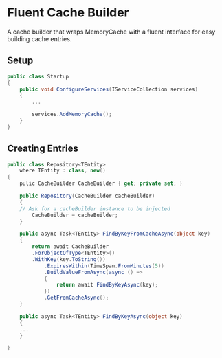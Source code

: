 # Fluent Cache Builder

A cache builder that wraps MemoryCache with a fluent interface
for easy building cache entries.

## Setup

``` c#
public class Startup
{
    public void ConfigureServices(IServiceCollection services)
    {
        ...

        services.AddMemoryCache();
    }
}
```

## Creating Entries

``` c#
public class Repository<TEntity>
    where TEntity : class, new()
{
    pulic CacheBuilder CacheBuilder { get; private set; }

    public Repository(CacheBuilder cacheBuilder)
    {
	// Ask for a cacheBuilder instance to be injected
        CacheBuilder = cacheBuilder;
    }

    public async Task<TEntity> FindByKeyFromCacheAsync(object key)
    {
        return await CacheBuilder
	    .ForObjectOfType<TEntity>()
	    .WithKey(key.ToString())
            .ExpiresWithin(TimeSpan.FromMinutes(5))
            .BuildValueFromAsync(async () =>
            {
                return await FindByKeyAsync(key);
            })
            .GetFromCacheAsync();
    }

    public async Task<TEntity> FindByKeyAsync(object key)
    {
	...
    }

}
```
